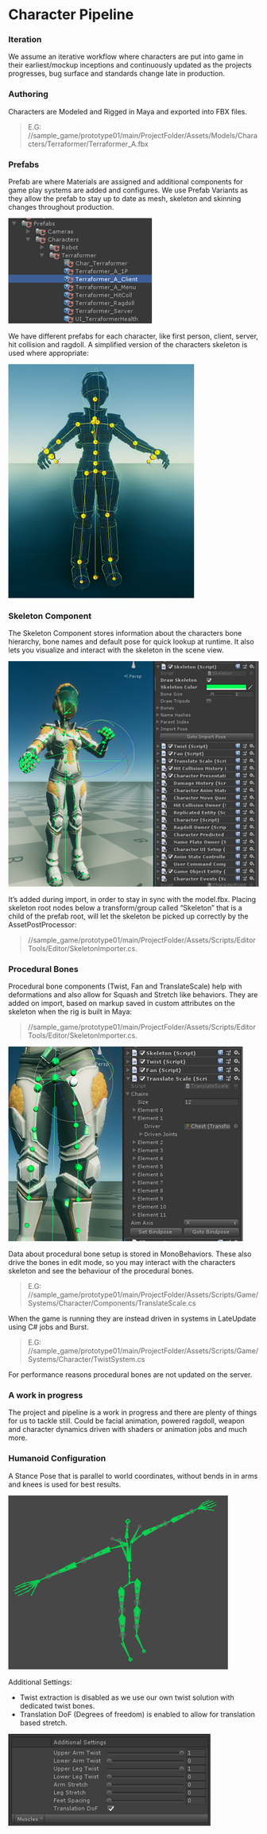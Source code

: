 # Character Pipeline

### Iteration
We assume an iterative workflow where characters are put into game in their earliest/mockup inceptions and continuously updated as the projects progresses, bug surface and standards change late in production.

### Authoring
Characters are Modeled and Rigged in Maya and exported into FBX files.

> E.G: //sample_game/prototype01/main/ProjectFolder/Assets/Models/Characters/Terraformer/Terraformer_A.fbx

### Prefabs
Prefab are where Materials are assigned and additional components for game play systems are added and configures. We use Prefab Variants as they allow the prefab to stay up to date as mesh, skeleton and skinning changes throughout production.

![](images/CharacterPrefabs.png)

We have different prefabs for each character, like first person, client, server, hit collision and ragdoll. A simplified version of the characters skeleton is used where appropriate:

![](images/ReducedSkeleton.png)

### Skeleton Component
The Skeleton Component stores information about the characters bone hierarchy, bone names and default pose for quick lookup at runtime. It also lets you visualize and interact with the skeleton in the scene view.

![](images/SkeletonComponent.png)

It’s added during import, in order to stay in sync with the model.fbx. Placing skeleton root nodes below a transform/group called “Skeleton” that is a child of the prefab root, will let the skeleton be picked up correctly by the AssetPostProcessor: 

> //sample_game/prototype01/main/ProjectFolder/Assets/Scripts/EditorTools/Editor/SkeletonImporter.cs.

### Procedural Bones
Procedural bone components (Twist, Fan and TranslateScale) help with deformations and also allow for Squash and Stretch like behaviors. They are added on import, based on markup saved in custom attributes on the skeleton when the rig is built in Maya:

> //sample_game/prototype01/main/ProjectFolder/Assets/Scripts/EditorTools/Editor/SkeletonImporter.cs.


![](images/ProceduralBones.png)

Data about procedural bone setup is stored in MonoBehaviors. These also drive the bones in edit mode, so you may interact with the characters skeleton and see the behaviour of the procedural bones.
> E.G: //sample_game/prototype01/main/ProjectFolder/Assets/Scripts/Game/Systems/Character/Components/TranslateScale.cs

When the game is running they are instead driven in systems in LateUpdate using C# jobs and Burst. 
> E.G: //sample_game/prototype01/main/ProjectFolder/Assets/Scripts/Game/Systems/Character/TwistSystem.cs

For performance reasons procedural bones are not updated on the server.

### A work in progress
The project and pipeline is a work in progress and there are plenty of things for us to tackle still. Could be facial animation, powered ragdoll, weapon and character dynamics driven with shaders or animation jobs and much more.


### Humanoid Configuration
A Stance Pose that is parallel to world coordinates, without bends in in arms and knees is used for best results. 

![](images/TPose.png)

Additional Settings:
* Twist extraction is disabled as we use our own twist solution with dedicated twist bones.
* Translation DoF (Degrees of freedom) is enabled to allow for translation based stretch.

![](images/HumanoidSettings.png)
